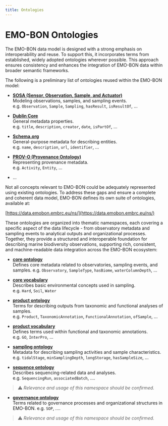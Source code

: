 ```yaml
---
title: Ontologies
---
```


# EMO-BON Ontologies

The EMO-BON data model is designed with a strong emphasis on interoperability and reuse. To support this, it incorporates terms from established, widely adopted ontologies wherever possible. This approach ensures consistency and enhances the integration of EMO-BON data within broader semantic frameworks.

The following is a preliminary list of ontologies reused within the EMO-BON model:

- [**SOSA (Sensor, Observation, Sample, and Actuator)**](http://www.w3.org/ns/sosa/)  
  Modeling observations, samples, and sampling events.  
  e.g. `Observation`, `Sample`, `Sampling`, `hasResult`, `isResultOf`, ...

- [**Dublin Core**](http://purl.org/dc/terms/)  
  General metadata properties.  
  e.g. `title`, `description`, `creator`, `date`, `isPartOf`, ...

- [**Schema.org**](https://schema.org/)  
  General-purpose metadata for describing entities.  
  e.g. `name`, `description`, `url`, `identifier`, ...

- [**PROV-O (Provenance Ontology)**](https://www.w3.org/TR/prov-o/)  
  Representing provenance metadata.  
  e.g. `Activity`, `Entity`, ...

- ...


Not all concepts relevant to EMO-BON could be adequately represented using existing ontologies. To address these gaps and ensure a complete and coherent data model, EMO-BON defines its own suite of ontologies, available at:

[https://data.emobon.embrc.eu/ns/](https://data.emobon.embrc.eu/ns/)

These ontologies are organized into thematic namespaces, each covering a specific aspect of the data lifecycle - from observatory metadata and sampling events to analytical outputs and organizational processes. Together, they provide a structured and interoperable foundation for describing marine biodiversity observations, supporting rich, consistent, and machine-readable data integration across the EMO-BON ecosystem:

- [**core ontology**](https://data.emobon.embrc.eu/ns/core/)  
Defines core metadata related to observatories, sampling events, and samples.
e.g. `Observatory`, `SampleType`, `hasBiome`, `waterColumnDepth`, ...

- [**core vocabulary**](https://data.emobon.embrc.eu/ns/core/)  
Describes basic environmental concepts used in sampling.  
e.g. `Hard`, `Soil`, `Water`

- [**product ontology**](https://data.emobon.embrc.eu/ns/product/)  
Terms for describing outputs from taxonomic and functional analyses of samples.   
e.g. `Product`, `TaxonomicAnnotation`, `FunctionalAnnotation`, `ofSample`, ...

- [**product vocabulary**](https://data.emobon.embrc.eu/ns/product_vocab/)  
Defines terms used within functional and taxonomic annotations.  
e.g. `GO`, `InterPro`, ...

- [**sampling ontology**](https://data.emobon.embrc.eu/ns/sampling/)  
Metadata for describing sampling activities and sample characteristics.  
e.g. `tidalStage`, `minSamplingDepth`, `longStorage`, `hasSampleSize`, ...

- [**sequence ontology**](https://data.emobon.embrc.eu/ns/sequence/)  
Describes sequencing-related data and analyses.  
e.g. `SequencingRun`, `associatedBatch`, ....

> ⚠️ *Relevance and usage of this namespace should be confirmed.*

- [**governance ontology**](https://data.emobon.embrc.eu/ns/governance/)  
Terms related to governance processes and organizational structures in EMO-BON.
e.g. `SOP`, ....

> ⚠️ *Relevance and usage of this namespace should be confirmed.*